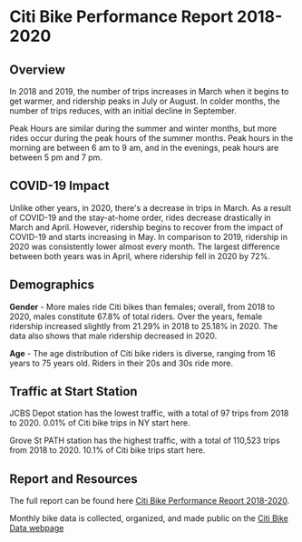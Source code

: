 # Citi Bike Performance Report 2018-2020

## Overview
In 2018 and 2019, the number of trips increases in March when it begins to get warmer, and ridership peaks in July or August. In colder months, the number of trips reduces, with an initial decline in September. 

Peak Hours are similar during the summer and winter months, but more rides occur during the peak hours of the summer months. Peak hours in the morning are between 6 am to 9 am, and in the evenings, peak hours are between 5 pm and 7 pm.

## COVID-19 Impact
Unlike other years, in 2020, there's a decrease in trips in March. As a result of COVID-19 and the stay-at-home order, rides decrease drastically in March and April. However, ridership begins to recover from the impact of COVID-19 and starts increasing in May. In comparison to 2019, ridership in 2020 was consistently lower almost every month. The largest difference between both years was in April, where ridership fell in 2020 by 72%.

## Demographics
**Gender** -
More males ride Citi bikes than females; overall, from 2018 to 2020, males constitute 67.8% of total riders. Over the years, female ridership increased slightly from 21.29% in 2018 to 25.18% in 2020. The data also shows that male ridership decreased in 2020.

**Age** -
The age distribution of Citi bike riders is diverse, ranging from 16 years to 75 years old. Riders in their 20s and 30s ride more. 

## Traffic at Start Station
JCBS Depot station has the lowest traffic, with a total of 97 trips from 2018 to 2020. 0.01% of Citi bike trips in NY start here. 

Grove St PATH station has the highest traffic, with a total of 110,523 trips from 2018 to 2020. 10.1% of Citi bike trips start here.

## Report and Resources

The full report can be found here [Citi Bike Performance Report 2018-2020](https://public.tableau.com/profile/mabeltalamu#!/vizhome/citibikes_16169879827510/Story1?publish=yes). 

Monthly bike data is collected, organized, and made public on the [Citi Bike Data webpage](https://www.citibikenyc.com/system-data)
